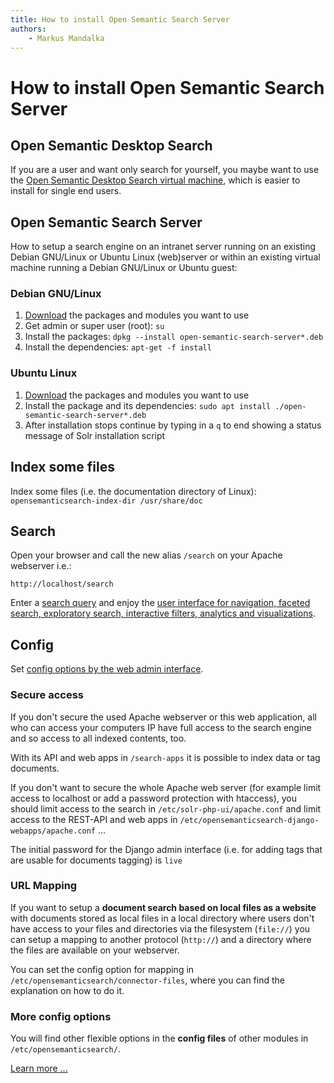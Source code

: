 ```yaml
---
title: How to install Open Semantic Search Server  
authors:  
    - Markus Mandalka
---
```


# How to install Open Semantic Search Server

## Open Semantic Desktop Search

If you are a user and want only search for yourself, you maybe want to use the [Open Semantic Desktop Search virtual machine](../../../desktop_search), which is easier to install for single end users.

## Open Semantic Search Server

How to setup a search engine on an intranet server running on an existing Debian GNU/Linux or Ubuntu Linux (web)server or within an existing virtual machine running a Debian GNU/Linux or Ubuntu guest:

### Debian GNU/Linux

1. [Download](../../../../download) the packages and modules you want to use
2. Get admin or super user (root): `su`
3. Install the packages: `dpkg --install open-semantic-search-server*.deb`
4. Install the dependencies: `apt-get -f install`

### Ubuntu Linux

1. [Download](../../../../download) the packages and modules you want to use
2. Install the package and its dependencies: `sudo apt install ./open-semantic-search-server*.deb`
3. After installation stops continue by typing in a `q` to end showing a status message of Solr installation script

## Index some files

Index some files (i.e. the documentation directory of Linux):
`opensemanticsearch-index-dir /usr/share/doc`

## Search

Open your browser and call the new alias `/search` on your Apache webserver i.e.:

`http://localhost/search`

Enter a [search query](../../../search/operators/README.md) and enjoy the [user interface for navigation, faceted search, exploratory search, interactive filters, analytics and visualizations](../../../search/README.md).

## Config

Set [config options by the web admin interface](../../config/README.md).

### Secure access

If you don't secure the used Apache webserver or this web application, all who can access your computers IP have full access to the search engine and so access to all indexed contents, too.

With its API and web apps in `/search-apps` it is possible to index data or tag documents.

If you don't want to secure the whole Apache web server (for example limit access to localhost or add a password protection with htaccess), you should limit access to the search in `/etc/solr-php-ui/apache.conf` and limit access to the REST-API and web apps in `/etc/opensemanticsearch-django-webapps/apache.conf` ...

The initial password for the Django admin interface (i.e. for adding tags that are usable for documents tagging) is `live`


### URL Mapping

If you want to setup a **document search based on local files as a website** with documents stored as local files in a local directory where users don't have access to your files and directories via the filesystem (`file://`) you can setup a mapping to another protocol (`http://`) and a directory where the files are available on your webserver.

You can set the config option for mapping in `/etc/opensemanticsearch/connector-files`, where you can find the explanation on how to do it.

### More config options

You will find other flexible options in the **config files** of other modules in `/etc/opensemanticsearch/`.

[Learn more ...](../../config/README.md)